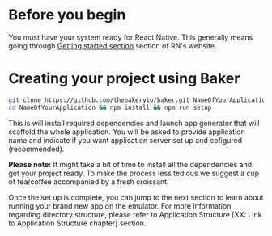 # Before you begin

You must have your system ready for React Native. This generally means going through [Getting started section](https://facebook.github.io/react-native/docs/getting-started.html#content) section of RN's website.

# Creating your project using Baker

```bash
git clone https://github.com/thebakeryio/baker.git NameOfYourApplication
cd NameOfYourApplication && npm install && npm run setup  
```

This is will install required dependencies and launch app generator that will scaffold the whole application. You will be asked to provide application name and indicate if you want application server set up and cofigured \(recommended\).

**Please note:** It might take a bit of time to install all the dependencies and get your project ready. To make the process less tedious we suggest a cup of tea\/coffee accompanied by a fresh croissant.

Once the set up is complete, you can jump to the next section to learn about running your brand new app on the emulator. For more information regarding directory structure, please refer to Application Structure [XX: Link to Application Structure chapter] section.


